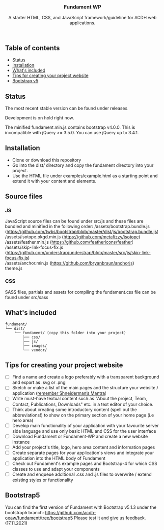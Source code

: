 <p align="center">

  <h3 align="center">Fundament WP</h3>

  <p align="center">
    A starter HTML, CSS, and JavaScript framework/guideline for ACDH web applications.
  </p>
</p>

<br>

## Table of contents

- [Status](#status)
- [Installation](#installation)
- [What's included](#whats-included)
- [Tips for creating your project website](#tips-for-creating-your-project-website)
- [Bootstrap v5](#bootstrap5)

## Status
The most recent stable version can be found under releases.

Development is on hold right now.

The minified fundament.min.js contains bootstrap v4.0.0.
This is incompatible with jQuery >= 3.5.0.
You can use jQuery up to 3.4.1.

## Installation
- Clone or download this repository
- Go into the dist/ directory and copy the fundament directory into your project.
- Use the HTML file under examples/example.html as a starting point and extend it with your content and elements.

## Source files
### JS
JavaScript source files can be found under src/js and these files are bundled and minified in the following order:
/assets/bootstrap.bundle.js (https://github.com/twbs/bootstrap/blob/master/dist/js/bootstrap.bundle.js)  
/assets/isotope.pkgd.min.js (https://github.com/metafizzy/isotope)  
/assets/feather.min.js (https://github.com/feathericons/feather)  
/assets/skip-link-focus-fix.js (https://github.com/understrap/understrap/blob/master/src/js/skip-link-focus-fix.js)  
/assets/anchor.min.js (https://github.com/bryanbraun/anchorjs)  
theme.js  

### CSS
SASS files, partials and assets for compiling the fundament.css file can be found under src/sass

## What's included

```
fundament/
└── dist/
    └── fundament/ (copy this folder into your project)
        ├── css/
        ├── js/
        ├── images/
        └── vendor/ 
```

## Tips for creating your project website

- [ ] Find a name and create a logo preferably with a transparent background and export as .svg or .png
- [ ] Sketch or make a list of the main pages and the structure your website / application ([remember Shneiderman’s Mantra](http://www.codingthearchitecture.com/2015/01/08/shneidermans_mantra.html))
- [ ] Write must-have textual content such as "About the project, Team, Contact, Publications, Downloads" etc. in a text editor of your choice.
- [ ] Think about creating some introductory content (spell out the abbreviations!) to show on the primary section of your home page (i.e hero area)
- [ ] Develop main functionality of your application with your favourite server side language and use only basic HTML and CSS for the user interface
- [ ] Download Fundament or Fundament-WP and create a new website instance
- [ ] Add your project's title, logo, hero area content and information pages
- [ ] Create separate pages for your application's views and integrate your application into the HTML body of Fundament
- [ ] Check out Fundament's example pages and Bootstrap-4 for which CSS classes to use and adapt your components
- [ ] Create and enqueue additional .css and .js files to overwrite / extend existing styles or functionality

## Bootstrap5

You can find the first version of Fundament with Bootstrap v5.1.3 under the bootstrap5 branch: https://github.com/acdh-oeaw/fundament/tree/bootstrap5
Please test it and give us feedback. (17.11.2021)














